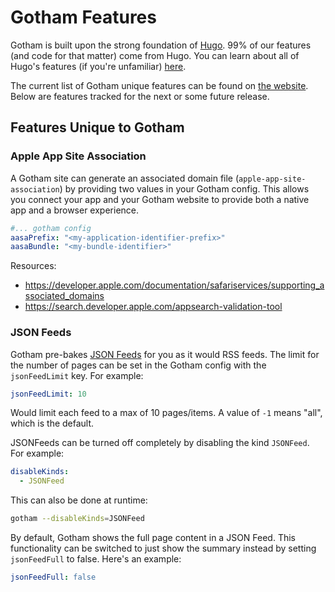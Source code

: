 # Gotham Features

Gotham is built upon the strong foundation of [Hugo](https://gohugo.io).
99% of our features (and code for that matter) come from Hugo.
You can learn about all of Hugo's features (if you're unfamiliar) [here](https://gohugo.io/about/features/).

The current list of Gotham unique features can be found on [the website](https://www.gothamhq.com/features/).
Below are features tracked for the next or some future release.


## Features Unique to Gotham

### Apple App Site Association

A Gotham site can generate an associated domain file (`apple-app-site-association`) by providing two values in your Gotham config. 
This allows you connect your app and your Gotham website to provide both a native app and a browser experience.

```yaml
#... gotham config
aasaPrefix: "<my-application-identifier-prefix>"
aasaBundle: "<my-bundle-identifier>"
```

Resources:

- https://developer.apple.com/documentation/safariservices/supporting_associated_domains
- https://search.developer.apple.com/appsearch-validation-tool

### JSON Feeds

Gotham pre-bakes [JSON Feeds](https://www.jsonfeed.org/) for you as it would RSS feeds.
The limit for the number of pages can be set in the Gotham config with the `jsonFeedLimit` key.
For example:

```yaml
jsonFeedLimit: 10
```

Would limit each feed to a max of 10 pages/items.
A value of `-1` means "all", which is the default.

JSONFeeds can be turned off completely by disabling the kind `JSONFeed`.
For example:

```yaml
disableKinds:
  - JSONFeed
```

This can also be done at runtime:

```bash
gotham --disableKinds=JSONFeed
```

By default, Gotham shows the full page content in a JSON Feed.
This functionality can be switched to just show the summary instead by setting `jsonFeedFull` to false.
Here's an example:

```yaml
jsonFeedFull: false
```
